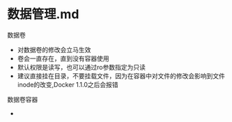 # 数据管理.md


数据卷

- 对数据卷的修改会立马生效
- 卷会一直存在，直到没有容器使用
- 默认权限是读写，也可以通过ro参数指定为只读
- 建议直接挂在目录，不要挂载文件，因为在容器中对文件的修改会影响到文件 inode的改变,Docker 1.1.0之后会报错


数据卷容器

- 




